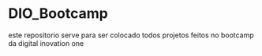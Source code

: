 # DIO_Bootcamp
este repositorio serve para ser colocado todos projetos feitos no bootcamp da digital inovation one 
